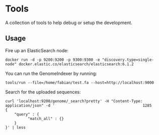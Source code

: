 # Tools

A collection of tools to help debug or setup the development.

## Usage

Fire up an ElasticSearch node:

```
docker run -d -p 9200:9200 -p 9300:9300 -e "discovery.type=single-node" docker.elastic.co/elasticsearch/elasticsearch:6.1.2
```

You can run the GenomeIndexer by running:

```
tools/run --file=/home/fabian/test.fa --host=http://localhost:9000
 ```

Search for the uploaded sequences:

```
curl 'localhost:9200/genome/_search?pretty' -H "Content-Type: application/json" -d '                                       1285
{
    "query" : {
          "match_all" : {}
    }    
}' | less
```
